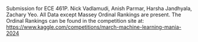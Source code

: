 Submission for ECE 461P. Nick Vadlamudi, Anish Parmar, Harsha Jandhyala, Zachary Yeo. All Data except Massey Ordinal Rankings are present. The Ordinal Rankings can be found in the competition site at: https://www.kaggle.com/competitions/march-machine-learning-mania-2024
